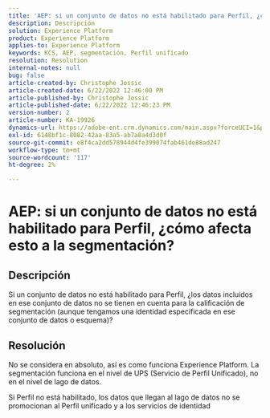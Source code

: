 ```yaml
---
title: 'AEP: si un conjunto de datos no está habilitado para Perfil, ¿cómo afecta esto a la segmentación?'
description: Descripción
solution: Experience Platform
product: Experience Platform
applies-to: Experience Platform
keywords: KCS, AEP, segmentación, Perfil unificado
resolution: Resolution
internal-notes: null
bug: false
article-created-by: Christophe Jossic
article-created-date: 6/22/2022 12:46:00 PM
article-published-by: Christophe Jossic
article-published-date: 6/22/2022 12:46:23 PM
version-number: 2
article-number: KA-19926
dynamics-url: https://adobe-ent.crm.dynamics.com/main.aspx?forceUCI=1&pagetype=entityrecord&etn=knowledgearticle&id=203a4843-29f2-ec11-bb3d-6045bd0158c7
exl-id: 6148bf1c-8082-42aa-83a5-ab7a8a4d3d0f
source-git-commit: e8f4ca2dd578944d4fe399074fab461de88ad247
workflow-type: tm+mt
source-wordcount: '117'
ht-degree: 2%

---
```


# AEP: si un conjunto de datos no está habilitado para Perfil, ¿cómo afecta esto a la segmentación?

## Descripción

Si un conjunto de datos no está habilitado para Perfil, ¿los datos incluidos en ese conjunto de datos no se tienen en cuenta para la calificación de segmentación (aunque tengamos una identidad especificada en ese conjunto de datos o esquema)?

## Resolución


No se considera en absoluto, así es como funciona Experience Platform. La segmentación funciona en el nivel de UPS (Servicio de Perfil Unificado), no en el nivel de lago de datos.

Si Perfil no está habilitado, los datos que llegan al lago de datos no se promocionan al Perfil unificado y a los servicios de identidad
